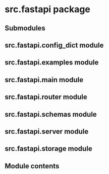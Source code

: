 # src.fastapi package

## Submodules

## src.fastapi.config_dict module

## src.fastapi.examples module

## src.fastapi.main module

## src.fastapi.router module

## src.fastapi.schemas module

## src.fastapi.server module

## src.fastapi.storage module

## Module contents
